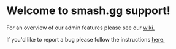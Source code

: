# Welcome to smash.gg support!
For an overview of our admin features please see our [wiki.](https://github.com/smashgg/support/wiki)

If you'd like to report a bug please follow the instructions [here.](https://github.com/smashgg/support/wiki/Reporting-a-Bug)
